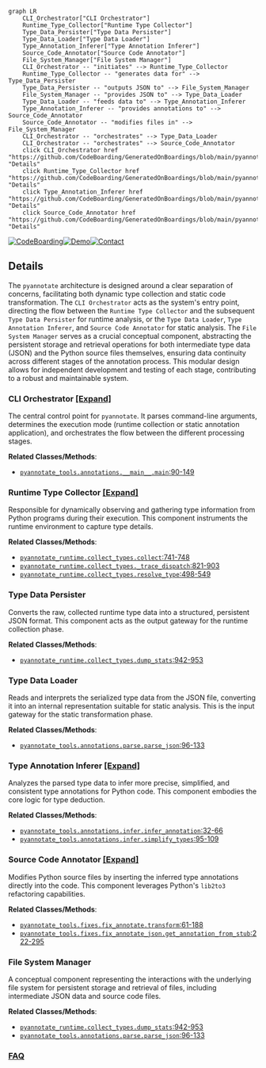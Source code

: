 ```mermaid
graph LR
    CLI_Orchestrator["CLI Orchestrator"]
    Runtime_Type_Collector["Runtime Type Collector"]
    Type_Data_Persister["Type Data Persister"]
    Type_Data_Loader["Type Data Loader"]
    Type_Annotation_Inferer["Type Annotation Inferer"]
    Source_Code_Annotator["Source Code Annotator"]
    File_System_Manager["File System Manager"]
    CLI_Orchestrator -- "initiates" --> Runtime_Type_Collector
    Runtime_Type_Collector -- "generates data for" --> Type_Data_Persister
    Type_Data_Persister -- "outputs JSON to" --> File_System_Manager
    File_System_Manager -- "provides JSON to" --> Type_Data_Loader
    Type_Data_Loader -- "feeds data to" --> Type_Annotation_Inferer
    Type_Annotation_Inferer -- "provides annotations to" --> Source_Code_Annotator
    Source_Code_Annotator -- "modifies files in" --> File_System_Manager
    CLI_Orchestrator -- "orchestrates" --> Type_Data_Loader
    CLI_Orchestrator -- "orchestrates" --> Source_Code_Annotator
    click CLI_Orchestrator href "https://github.com/CodeBoarding/GeneratedOnBoardings/blob/main/pyannotate/CLI_Orchestrator.md" "Details"
    click Runtime_Type_Collector href "https://github.com/CodeBoarding/GeneratedOnBoardings/blob/main/pyannotate/Runtime_Type_Collector.md" "Details"
    click Type_Annotation_Inferer href "https://github.com/CodeBoarding/GeneratedOnBoardings/blob/main/pyannotate/Type_Annotation_Inferer.md" "Details"
    click Source_Code_Annotator href "https://github.com/CodeBoarding/GeneratedOnBoardings/blob/main/pyannotate/Source_Code_Annotator.md" "Details"
```

[![CodeBoarding](https://img.shields.io/badge/Generated%20by-CodeBoarding-9cf?style=flat-square)](https://github.com/CodeBoarding/GeneratedOnBoardings)[![Demo](https://img.shields.io/badge/Try%20our-Demo-blue?style=flat-square)](https://www.codeboarding.org/demo)[![Contact](https://img.shields.io/badge/Contact%20us%20-%20contact@codeboarding.org-lightgrey?style=flat-square)](mailto:contact@codeboarding.org)

## Details

The `pyannotate` architecture is designed around a clear separation of concerns, facilitating both dynamic type collection and static code transformation. The `CLI Orchestrator` acts as the system's entry point, directing the flow between the `Runtime Type Collector` and the subsequent `Type Data Persister` for runtime analysis, or the `Type Data Loader`, `Type Annotation Inferer`, and `Source Code Annotator` for static analysis. The `File System Manager` serves as a crucial conceptual component, abstracting the persistent storage and retrieval operations for both intermediate type data (JSON) and the Python source files themselves, ensuring data continuity across different stages of the annotation process. This modular design allows for independent development and testing of each stage, contributing to a robust and maintainable system.

### CLI Orchestrator [[Expand]](./CLI_Orchestrator.md)
The central control point for `pyannotate`. It parses command-line arguments, determines the execution mode (runtime collection or static annotation application), and orchestrates the flow between the different processing stages.


**Related Classes/Methods**:

- <a href="https://github.com/dropbox/pyannotate/blob/master/pyannotate_tools/annotations/__main__.py#L90-L149" target="_blank" rel="noopener noreferrer">`pyannotate_tools.annotations.__main__.main`:90-149</a>


### Runtime Type Collector [[Expand]](./Runtime_Type_Collector.md)
Responsible for dynamically observing and gathering type information from Python programs during their execution. This component instruments the runtime environment to capture type details.


**Related Classes/Methods**:

- <a href="https://github.com/dropbox/pyannotate/blob/master/pyannotate_runtime/collect_types.py#L741-L748" target="_blank" rel="noopener noreferrer">`pyannotate_runtime.collect_types.collect`:741-748</a>
- <a href="https://github.com/dropbox/pyannotate/blob/master/pyannotate_runtime/collect_types.py#L821-L903" target="_blank" rel="noopener noreferrer">`pyannotate_runtime.collect_types._trace_dispatch`:821-903</a>
- <a href="https://github.com/dropbox/pyannotate/blob/master/pyannotate_runtime/collect_types.py#L498-L549" target="_blank" rel="noopener noreferrer">`pyannotate_runtime.collect_types.resolve_type`:498-549</a>


### Type Data Persister
Converts the raw, collected runtime type data into a structured, persistent JSON format. This component acts as the output gateway for the runtime collection phase.


**Related Classes/Methods**:

- <a href="https://github.com/dropbox/pyannotate/blob/master/pyannotate_runtime/collect_types.py#L942-L953" target="_blank" rel="noopener noreferrer">`pyannotate_runtime.collect_types.dump_stats`:942-953</a>


### Type Data Loader
Reads and interprets the serialized type data from the JSON file, converting it into an internal representation suitable for static analysis. This is the input gateway for the static transformation phase.


**Related Classes/Methods**:

- <a href="https://github.com/dropbox/pyannotate/blob/master/pyannotate_tools/annotations/parse.py#L96-L133" target="_blank" rel="noopener noreferrer">`pyannotate_tools.annotations.parse.parse_json`:96-133</a>


### Type Annotation Inferer [[Expand]](./Type_Annotation_Inferer.md)
Analyzes the parsed type data to infer more precise, simplified, and consistent type annotations for Python code. This component embodies the core logic for type deduction.


**Related Classes/Methods**:

- <a href="https://github.com/dropbox/pyannotate/blob/master/pyannotate_tools/annotations/infer.py#L32-L66" target="_blank" rel="noopener noreferrer">`pyannotate_tools.annotations.infer.infer_annotation`:32-66</a>
- <a href="https://github.com/dropbox/pyannotate/blob/master/pyannotate_tools/annotations/infer.py#L95-L109" target="_blank" rel="noopener noreferrer">`pyannotate_tools.annotations.infer.simplify_types`:95-109</a>


### Source Code Annotator [[Expand]](./Source_Code_Annotator.md)
Modifies Python source files by inserting the inferred type annotations directly into the code. This component leverages Python's `lib2to3` refactoring capabilities.


**Related Classes/Methods**:

- <a href="https://github.com/dropbox/pyannotate/blob/master/pyannotate_tools/fixes/fix_annotate.py#L61-L188" target="_blank" rel="noopener noreferrer">`pyannotate_tools.fixes.fix_annotate.transform`:61-188</a>
- <a href="https://github.com/dropbox/pyannotate/blob/master/pyannotate_tools/fixes/fix_annotate_json.py#L222-L295" target="_blank" rel="noopener noreferrer">`pyannotate_tools.fixes.fix_annotate_json.get_annotation_from_stub`:222-295</a>


### File System Manager
A conceptual component representing the interactions with the underlying file system for persistent storage and retrieval of files, including intermediate JSON data and source code files.


**Related Classes/Methods**:

- <a href="https://github.com/dropbox/pyannotate/blob/master/pyannotate_runtime/collect_types.py#L942-L953" target="_blank" rel="noopener noreferrer">`pyannotate_runtime.collect_types.dump_stats`:942-953</a>
- <a href="https://github.com/dropbox/pyannotate/blob/master/pyannotate_tools/annotations/parse.py#L96-L133" target="_blank" rel="noopener noreferrer">`pyannotate_tools.annotations.parse.parse_json`:96-133</a>




### [FAQ](https://github.com/CodeBoarding/GeneratedOnBoardings/tree/main?tab=readme-ov-file#faq)
